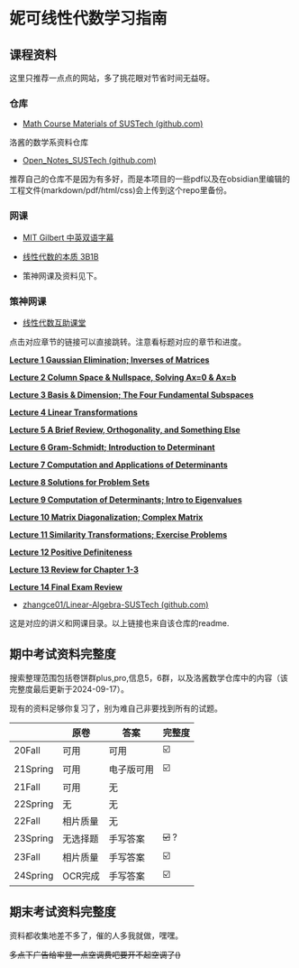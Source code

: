 # 妮可线性代数学习指南

## 课程资料

这里只推荐一点点的网站，多了挑花眼对节省时间无益呀。

### 仓库

- [Math Course Materials of SUSTech (github.com)](https://github.com/LunaQu4kez/SUSTech_Math_Course_Materials)

洛酱的数学系资料仓库

- [Open_Notes_SUSTech (github.com)](https://github.com/LIUBINfighter/Open_Notes_SUSTech)

推荐自己的仓库不是因为有多好，而是本项目的一些pdf以及在obsidian里编辑的工程文件(markdown/pdf/html/css)会上传到这个repo里备份。

### 网课

- [MIT Gilbert 中英双语字幕](https://www.bilibili.com/video/BV1zx411g7gq/?spm_id_from=333.337.search-card.all.click&vd_source=8bff7cdac17c4bc79b5b5163a742ba14)

- [线性代数的本质 3B1B](https://www.bilibili.com/video/BV1Ys411k7yQ/?spm_id_from=333.337.search-card.all.click&vd_source=8bff7cdac17c4bc79b5b5163a742ba14)

- 策神网课及资料见下。

### 策神网课

- [线性代数互助课堂](https://www.bilibili.com/video/BV1cD4y117m9/?spm_id_from=333.788&vd_source=8bff7cdac17c4bc79b5b5163a742ba14)

点击对应章节的链接可以直接跳转。注意看标题对应的章节和进度。

[**Lecture 1 Gaussian Elimination; Inverses of Matrices**](https://www.bilibili.com/video/BV1P3411L7zd)

[**Lecture 2 Column Space & Nullspace, Solving Ax=0 & Ax=b**](https://www.bilibili.com/video/BV1CZ4y1z7b7)

[**Lecture 3 Basis & Dimension; The Four Fundamental Subspaces**](https://www.bilibili.com/video/BV1zi4y1r7oz)

[**Lecture 4 Linear Transformations**](https://www.bilibili.com/video/BV1rq4y1Y7mF)

[**Lecture 5 A Brief Review, Orthogonality, and Something Else**](https://www.bilibili.com/video/BV1n94y1Z7HU)

[**Lecture 6 Gram-Schmidt; Introduction to Determinant**](https://www.bilibili.com/video/BV16Y4y1e7gW)

[**Lecture 7 Computation and Applications of Determinants**](https://www.bilibili.com/video/BV1va411v7m2)

[**Lecture 8 Solutions for Problem Sets**](https://www.bilibili.com/video/BV1mS4y1h7mB)

[**Lecture 9 Computation of Determinants; Intro to Eigenvalues**](https://www.bilibili.com/video/BV1Lr4y1n7kW)

[**Lecture 10 Matrix Diagonalization; Complex Matrix**](https://www.bilibili.com/video/BV1pr4y1t7EW)

[**Lecture 11 Similarity Transformations; Exercise Problems**](https://www.bilibili.com/video/BV1UY4y1z7Cz)

[**Lecture 12 Positive Definiteness**](https://www.bilibili.com/video/BV1NF41157Vr)

[**Lecture 13 Review for Chapter 1-3**](https://www.bilibili.com/video/BV16S4y1q79i)

[**Lecture 14 Final Exam Review**](https://www.bilibili.com/video/BV1hB4y1S7pG)

- [zhangce01/Linear-Algebra-SUSTech (github.com)](https://github.com/zhangce01/Linear-Algebra-SUSTech?tab=readme-ov-file#linear-algebra-sustech)

这是对应的讲义和网课目录。以上链接也来自该仓库的readme.


## 期中考试资料完整度

搜索整理范围包括卷饼群plus,pro,信息5，6群，以及洛酱数学仓库中的内容（该完整度最后更新于2024-09-17）。

现有的资料足够你复习了，别为难自己非要找到所有的试题。

|          | 原卷                                | 答案                                      | 完整度         |
| -------- | --------------------------------- | --------------------------------------- | ----------- |
| 20Fall   | 可用           | 可用           | ☑️          |
| 21Spring | 可用      | 电子版可用 | ☑️          |
| 21Fall   | 可用            | 无                                    |             |
| 22Spring | 无                                 | 无                                       |             |
| 22Fall   | 相片质量| 无                                |             |
| 23Spring | 无选择题                              | 手写答案    | ~~☑️~~     ?     |
| 23Fall   | 相片质量                              | 手写答案            | ☑️          |
| 24Spring | OCR完成                             | 手写答案                                    | ☑️|

## 期末考试资料完整度

资料都收集地差不多了，催的人多我就做，嘿嘿。

~~多点下广告给牢登一点空调费吧要开不起空调了()~~
